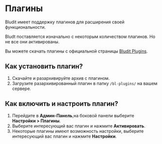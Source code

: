 # Плагины
<!-- position: 5 -->

Bludit имеет поддержку плагинов для расширения своей функциональности.

Bludt поставляется изначально с некоторым количеством плагинов. Но не все они активированы.

Вы можете скачать плагины с официальной страницы [Bludit Plugins](https://plugins.bludit.com).

## Как установить плагин?
1. Скачайте и разархивируйте архив с плагином.
2. Загрузите разархивированный плагин в папку `/bl-plugins/` на вашем сервере.

## Как включить и настроить плагин?
1. Перейдите в **Админ-Панель**,на боковой панели выберите **Настройки > Плагины**.
2. Выберите интересующий вас плагин и нажмите **Активировать**.
3. Некоторые плагины имеют возможность настройки, выберите интересующий вас плагин и нажмите **Настройки**.